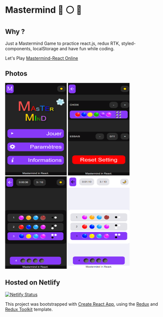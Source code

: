 # Mastermind :large_blue_circle: :white_circle: :red_circle:

## Why ?
Just a Mastermind Game to practice react.js, redux RTK, styled-components, localStorage and have fun while coding. 

Let's Play [Mastermind-React Online](https://mastermind-react.netlify.app/infos)

## Photos

<div>
<img src="./git-data/mastermind-react__home.png" alt="Mastermind Home" style="height: 300px; width:200px;"/>

<img src="./git-data/mastermind-react__settings.png" alt="Mastermind Settings" style="height: 300px; width:200px;"/>
</div>

<div>
<img src="./git-data/mastermind-react__play-dark.png" alt="Mastermind Play dark" style="height: 300px; width:200px;"/>
<img src="./git-data/mastermind-react__play-light.png" alt="Mastermind PLay light" style="height: 300px; width:200px;"/>
</div>

## Hosted on Netlify
[![Netlify Status](https://api.netlify.com/api/v1/badges/3094bf49-ae01-4186-8285-863cf50a79b3/deploy-status)](https://app.netlify.com/sites/mastermind-react/deploys)

This project was bootstrapped with [Create React App](https://github.com/facebook/create-react-app), using the [Redux](https://redux.js.org/) and [Redux Toolkit](https://redux-toolkit.js.org/) template.
